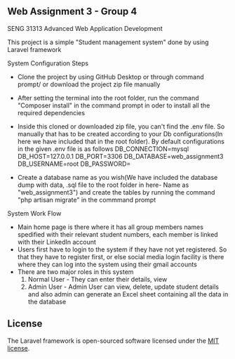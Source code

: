 ## Web Assignment 3 - Group 4

SENG 31313 Advanced Web Application Development

This project is a simple "Student management system" done by using Laravel framework

System Configuration Steps

- Clone the project by using GitHub Desktop or through command prompt/ or download the project zip file         manually
- After setting the terminal into the root folder, run the command "Composer install" in the command prompt     in oder to install all the required dependencies
- Inside this cloned or downloaded zip file, you can't find the .env file. So manually that has to be          created according to your Db configurations(In here we have included that in the root folder). By default     configurations in the given .env file is as follows
    DB_CONNECTION=mysql
    DB_HOST=127.0.0.1
    DB_PORT=3306
    DB_DATABASE=web_assignment3
    DB_USERNAME=root
    DB_PASSWORD=

- Create a database name as you wish(We have included the database dump with data, .sql file to the root        folder in here- Name as "web_assignment3") and create the tables by running the command "php artisan          migrate" in the commmand prompt


System Work Flow

- Main home page is there where it has all group members names spedified with their relevant student numbers,   each member is linked with their LinkedIn account
- Users first have to login to the system if they have not yet registered. So that they have to register        first, or else social media login facility is there where they can log into the system using their gmail      accounts
- There are two major roles in this system
    1. Normal User - They can enter their details, view
    2. Admin User - Admin User can view, delete, update student details and also admin can generate an Excel     sheet containing all the data in the database 

## License

The Laravel framework is open-sourced software licensed under the [MIT license](https://opensource.org/licenses/MIT).
